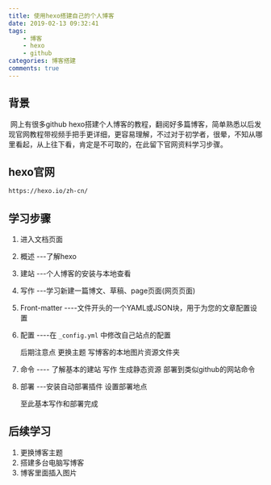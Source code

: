```yaml
---
title: 使用hexo搭建自己的个人博客
date: 2019-02-13 09:32:41
tags:
    - 博客
    - hexo
    - github
categories: 博客搭建
comments: true
---
```


## 背景

​	网上有很多github hexo搭建个人博客的教程，翻阅好多篇博客，简单熟悉以后发现官网教程带视频手把手更详细，更容易理解，不过对于初学者，很晕，不知从哪里看起，从上往下看，肯定是不可取的，在此留下官网资料学习步骤。

## hexo官网

```bash
https://hexo.io/zh-cn/
```

## 学习步骤

1. 进入文档页面

2. 概述    ---了解hexo

3. 建站    ---个人博客的安装与本地查看

4. 写作    ---学习新建一篇博文、草稿、page页面(网页页面)

5. Front-matter   ----文件开头的一个YAML或JSON块，用于为您的文章配置设置

6. 配置   ----在 `_config.yml` 中修改自己站点的配置

   后期注意点  更换主题  写博客的本地图片资源文件夹

7. 命令   ---- 了解基本的建站  写作  生成静态资源  部署到类似github的网站命令

8. 部署   ---安装自动部署插件  设置部署地点

   至此基本写作和部署完成

## 后续学习

1. 更换博客主题
2. 搭建多台电脑写博客
3. 博客里面插入图片